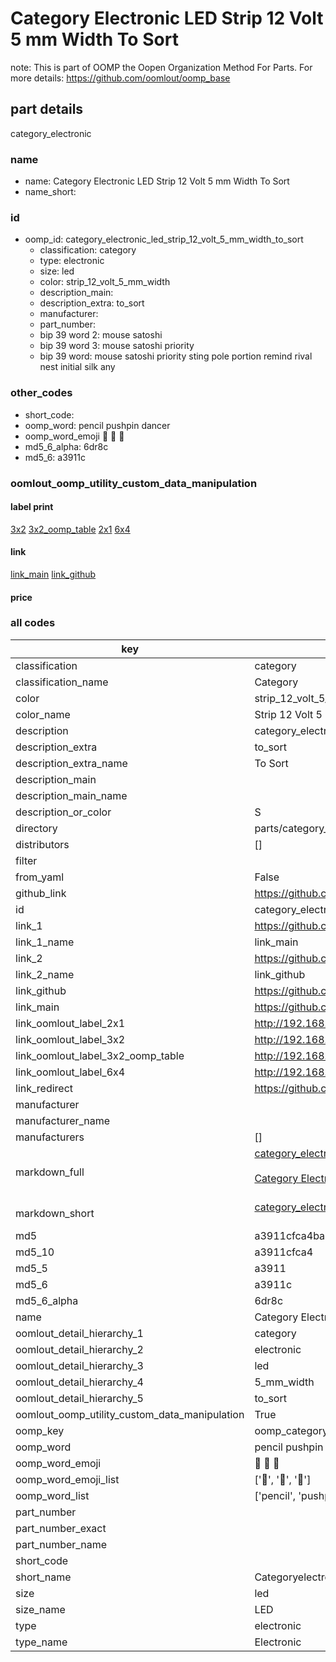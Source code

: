 # Category Electronic LED Strip 12 Volt 5 mm Width To Sort  

note: This is part of OOMP the Oopen Organization Method For Parts. For more details: https://github.com/oomlout/oomp_base

##  part details
  



category_electronic



### name
* name: Category Electronic LED Strip 12 Volt 5 mm Width To Sort
* name_short: 
### id
* oomp_id: category_electronic_led_strip_12_volt_5_mm_width_to_sort
  * classification: category
  * type: electronic
  * size: led
  * color: strip_12_volt_5_mm_width
  * description_main: 
  * description_extra: to_sort
  * manufacturer: 
  * part_number: 
  * bip 39 word 2: mouse satoshi
  * bip 39 word 3: mouse satoshi priority
  * bip 39 word: mouse satoshi priority sting pole portion remind rival nest initial silk any

### other_codes
* short_code: 
* oomp_word: pencil pushpin dancer
* oomp_word_emoji :pencil: :pushpin: :dancer:
* md5_6_alpha: 6dr8c
* md5_6: a3911c






### oomlout_oomp_utility_custom_data_manipulation
#### label print
[3x2](http://192.168.1.245:1112/?label=oomp%206dr8c)
[3x2_oomp_table](http://192.168.1.108:1112/?label=oomp%206dr8c)
[2x1](http://192.168.1.242:1112/?label=oomp%206dr8c)
[6x4](http://192.168.1.55:1112/?label=oomp%206dr8c)    

#### link

[link_main](https://github.com/oomlout/oomlout_oomp_version_1_messy/tree/main/parts/category_electronic_led_strip_12_volt_5_mm_width_to_sort) [link_github](https://github.com/oomlout/oomlout_oomp_version_1_messy/tree/main/parts/category_electronic_led_strip_12_volt_5_mm_width_to_sort)                             

#### price







### all codes 
| key | value |  
| --- | --- |  
| classification | category |  
| classification_name | Category |  
| color | strip_12_volt_5_mm_width |  
| color_name | Strip 12 Volt 5 mm Width |  
| description | category_electronic |  
| description_extra | to_sort |  
| description_extra_name | To Sort |  
| description_main |  |  
| description_main_name |  |  
| description_or_color | S  |  
| directory | parts/category_electronic_led_strip_12_volt_5_mm_width_to_sort |  
| distributors | [] |  
| filter |  |  
| from_yaml | False |  
| github_link | https://github.com/oomlout/oomlout_oomp_part_src/tree/main/parts/category_electronic_led_strip_12_volt_5_mm_width_to_sort |  
| id | category_electronic_led_strip_12_volt_5_mm_width_to_sort |  
| link_1 | https://github.com/oomlout/oomlout_oomp_version_1_messy/tree/main/parts/category_electronic_led_strip_12_volt_5_mm_width_to_sort |  
| link_1_name | link_main |  
| link_2 | https://github.com/oomlout/oomlout_oomp_version_1_messy/tree/main/parts/category_electronic_led_strip_12_volt_5_mm_width_to_sort |  
| link_2_name | link_github |  
| link_github | https://github.com/oomlout/oomlout_oomp_version_1_messy/tree/main/parts/category_electronic_led_strip_12_volt_5_mm_width_to_sort |  
| link_main | https://github.com/oomlout/oomlout_oomp_version_1_messy/tree/main/parts/category_electronic_led_strip_12_volt_5_mm_width_to_sort |  
| link_oomlout_label_2x1 | http://192.168.1.242:1112/?label=oomp%206dr8c |  
| link_oomlout_label_3x2 | http://192.168.1.245:1112/?label=oomp%206dr8c |  
| link_oomlout_label_3x2_oomp_table | http://192.168.1.108:1112/?label=oomp%206dr8c |  
| link_oomlout_label_6x4 | http://192.168.1.55:1112/?label=oomp%206dr8c |  
| link_redirect | https://github.com/oomlout/oomlout_oomp_version_1_messy/tree/main/parts/category_electronic_led_strip_12_volt_5_mm_width_to_sort |  
| manufacturer |  |  
| manufacturer_name |  |  
| manufacturers | [] |  
| markdown_full | [category_electronic_led_strip_12_volt_5_mm_width_to_sort](none)<br>[](none)<br>[Category Electronic Led Strip 12 Volt 5 Mm Width To Sort](none)<br><br> |  
| markdown_short | [category_electronic_led_strip_12_volt_5_mm_width_to_sort](none)<br><br> |  
| md5 | a3911cfca4bab6baa153cd5f55efdc85 |  
| md5_10 | a3911cfca4 |  
| md5_5 | a3911 |  
| md5_6 | a3911c |  
| md5_6_alpha | 6dr8c |  
| name | Category Electronic LED Strip 12 Volt 5 mm Width To Sort |  
| oomlout_detail_hierarchy_1 | category |  
| oomlout_detail_hierarchy_2 | electronic |  
| oomlout_detail_hierarchy_3 | led |  
| oomlout_detail_hierarchy_4 | 5_mm_width |  
| oomlout_detail_hierarchy_5 | to_sort |  
| oomlout_oomp_utility_custom_data_manipulation | True |  
| oomp_key | oomp_category_electronic_led_strip_12_volt_5_mm_width_to_sort |  
| oomp_word | pencil pushpin dancer |  
| oomp_word_emoji | :pencil: :pushpin: :dancer: |  
| oomp_word_emoji_list | [':pencil:', ':pushpin:', ':dancer:'] |  
| oomp_word_list | ['pencil', 'pushpin', 'dancer'] |  
| part_number |  |  
| part_number_exact |  |  
| part_number_name |  |  
| short_code |  |  
| short_name | Categoryelectronic |  
| size | led |  
| size_name | LED |  
| type | electronic |  
| type_name | Electronic |  
